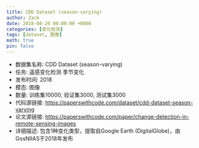 ```yaml
---
title: CDD Dataset (season-varying)
author: Zack
date: 2018-08-26 00:00:00 +0800
categories: [变化检测]
tags: [dataset, 图像]
math: true
pin: false
---
```

- 数据集名称: CDD Dataset (season-varying)
- 任务: 遥感变化检测 季节变化
- 发布时间: 2018
- 模态: 图像
- 数量: 训练集10000, 验证集3000, 测试集3000
- 代码源链接: https://paperswithcode.com/dataset/cdd-dataset-season-varying
- 论文源链接: https://paperswithcode.com/paper/change-detection-in-remote-sensing-images
- 详细描述: 包含1种变化类型，提取自Google Earth (DigitalGlobe)，由GosNIIAS于2018年发布
